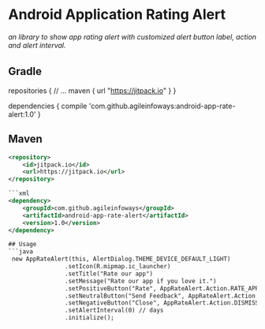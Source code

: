 # Android Application Rating Alert

###### an library to show app rating alert with customized alert button label, action and alert interval.

## Gradle
repositories {
    // ...
    maven { url "https://jitpack.io" }
}

dependencies {
        compile 'com.github.agileinfoways:android-app-rate-alert:1.0'
}

## Maven
```xml
<repository>
    <id>jitpack.io</id>
    <url>https://jitpack.io</url>
</repository>

```xml
<dependency>
    <groupId>com.github.agileinfoways</groupId>
    <artifactId>android-app-rate-alert</artifactId>
    <version>1.0</version>
</dependency>

## Usage
```java
 new AppRateAlert(this, AlertDialog.THEME_DEVICE_DEFAULT_LIGHT)
                .setIcon(R.mipmap.ic_launcher)
                .setTitle("Rate our app")
                .setMessage("Rate our app if you love it.")
                .setPositiveButton("Rate", AppRateAlert.Action.RATE_APP)
                .setNeutralButton("Send Feedback", AppRateAlert.Action.SEND_FEEDBACK).setFeedbackMail("xyz@gmail.com")
                .setNegativeButton("Close", AppRateAlert.Action.DISMISS)
                .setAlertInterval(0) // days
                .initialize();
